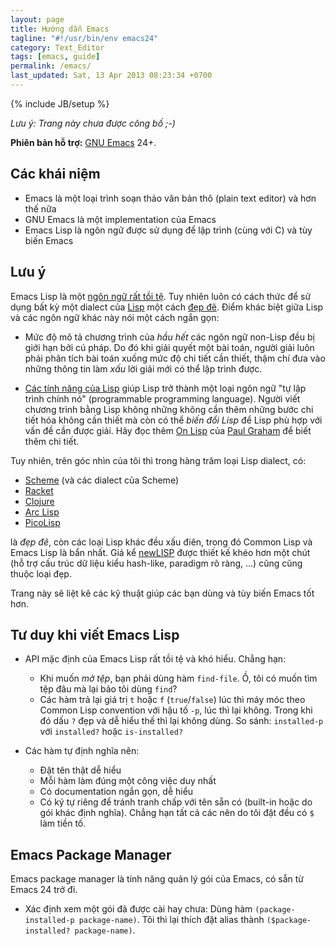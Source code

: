 ```yaml
---
layout: page
title: Hướng dẫn Emacs
tagline: "#!/usr/bin/env emacs24"
category: Text_Editor
tags: [emacs, guide]
permalink: /emacs/
last_updated: Sat, 13 Apr 2013 08:23:34 +0700
---
```

{% include JB/setup %}

*Lưu ý: Trang này chưa được công bố ;-)*

**Phiên bản hỗ trợ:** [GNU Emacs](http://www.gnu.org/software/emacs/) 24+.

## Các khái niệm

* Emacs là một loại trình soạn thảo văn bản thô (plain text editor) và hơn thế nữa
* GNU Emacs là một implementation của Emacs
* Emacs Lisp là ngôn ngữ được sử dụng để lập trình (cùng với C) và tùy biến Emacs

## Lưu ý

Emacs Lisp là một [ngôn ngữ rất tồi tệ](http://emacswiki.org/emacs/WhyDoesElispSuck).  Tuy nhiên luôn có cách thức để sử dụng bất kỳ một dialect của [Lisp](http://en.wikipedia.org/wiki/Lisp_(programming_language)) một cách [đẹp đẽ](http://www.paulgraham.com/onlisptext.html).  Điểm khác biệt giữa Lisp và các ngôn ngữ khác này nói một cách ngắn gọn:

* Mức độ mô tả chương trình của *hầu hết* các ngôn ngữ non-Lisp đều bị giới hạn bởi cú pháp.  Do đó khi giải quyết một bài toán, người giải luôn phải phân tích bài toán xuống mức độ chi tiết cần thiết, thậm chí đưa vào những thông tin làm *xấu* lời giải mới có thể lập trình được.

* [Các tính năng của Lisp](http://www.paulgraham.com/lisp.html) giúp Lisp trở thành một loại ngôn ngữ "tự lập trình chính nó" (programmable programming language).  Người viết chương trình bằng Lisp không những không cần thêm những bước chi tiết hóa không cần thiết mà còn có thể *biến đổi Lisp* để Lisp phù hợp với vấn đề cần được giải.  Hãy đọc thêm [On Lisp](http://www.paulgraham.com/onlisptext.html) của [Paul Graham](http://www.paulgraham.com) để biết thêm chi tiết.

Tuy nhiên, trên góc nhìn của tôi thì trong hàng trăm loại Lisp dialect, có:

* [Scheme](http://en.wikipedia.org/wiki/Scheme_%28programming_language%29) (và các dialect của Scheme)
* [Racket](http://en.wikipedia.org/wiki/Racket_%28programming_language%29)
* [Clojure](http://en.wikipedia.org/wiki/Clojure)
* [Arc Lisp](http://en.wikipedia.org/wiki/Arc_%28programming_language%29)
* [PicoLisp](http://en.wikipedia.org/wiki/Picolisp)

là *đẹp đẽ*, còn các loại Lisp khác đều xấu điên, trong đó Common Lisp và Emacs Lisp là bẩn nhất.  Giá kể [newLISP](http://en.wikipedia.org/wiki/Newlisp) được thiết kế khéo hơn một chút (hỗ trợ cấu trúc dữ liệu kiểu hash-like, paradigm rõ ràng, ...) cũng cũng thuộc loại đẹp.

Trang này sẽ liệt kê các kỹ thuật giúp các bạn dùng và tùy biến Emacs tốt hơn.

## Tư duy khi viết Emacs Lisp

* API mặc định của Emacs Lisp rất tồi tệ và khó hiểu.  Chẳng hạn:
  - Khi muốn *mở tệp*, bạn phải dùng hàm `find-file`.  Ồ, tôi có muốn tìm tệp đâu mà lại bảo tôi dùng `find`?
  - Các hàm trả lại giá trị `t` hoặc `f` (`true`/`false`) lúc thì máy móc theo Common Lisp convention với hậu tố `-p`, lúc thì lại không.  Trong khi đó dấu `?` đẹp và dễ hiểu thế thì lại không dùng. So sánh: `installed-p` với `installed?` hoặc `is-installed?`

* Các hàm tự định nghĩa nên:
  - Đặt tên thật dễ hiểu
  - Mỗi hàm làm đúng một công việc duy nhất
  - Có documentation ngắn gọn, dễ hiểu
  - Có ký tự riêng để tránh tranh chấp với tên sẵn có (built-in hoặc do gói khác định nghĩa).  Chẳng hạn tất cả các nên do tôi đặt đều có `$` làm tiền tố.

## Emacs Package Manager

Emacs package manager là tính năng quản lý gói của Emacs, có sẵn từ Emacs 24 trở đi.

* Xác định xem một gói đã được cài hay chưa: Dùng hàm `(package-installed-p package-name)`.  Tôi thì lại thích đặt alias thành `($package-installed? package-name)`.
